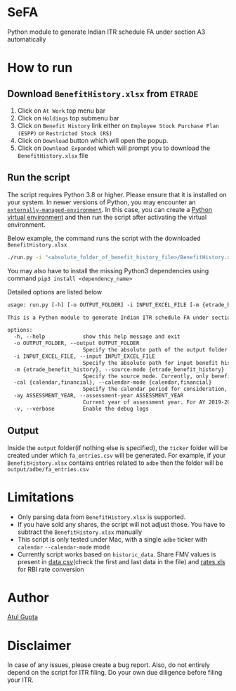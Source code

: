 # SeFA
Python module to generate Indian ITR schedule FA under section A3 automatically

# How to run
## Download `BenefitHistory.xlsx` from `ETRADE`
1. Click on `At Work` top menu bar
2. Click on `Holdings` top submenu bar
3. Click on `Benefit History` link either on `Employee Stock Purchase Plan (ESPP)` or `Restricted Stock (RS)`
4. Click on `Download` button which will open the popup.
5. Click on `Download Expanded` which will prompt you to download the `BenefitHistory.xlsx` file

## Run the script
The script requires Python 3.8 or higher. Please ensure that it is installed on your system. In newer versions of Python, you may encounter an [`externally-managed-environment`](https://peps.python.org/pep-0668/). In this case, you can create a [Python virtual environment](https://docs.python.org/3/library/venv.html#creating-virtual-environments) and then run the script after activating the virtual environment.

Below example, the command runs the script with the downloaded `BenefitHistory.xlsx`
```sh
./run.py -i "<absolute_folder_of_benefit_history_file>/BenefitHistory.xlsx" -ay 2023
```
You may also have to install the missing Python3 dependencies using command `pip3 install <dependency_name>`

Detailed options are listed below
```txt
usage: run.py [-h] [-o OUTPUT_FOLDER] -i INPUT_EXCEL_FILE [-m {etrade_benefit_history}] [-cal {calendar,financial}] -ay ASSESSMENT_YEAR [-v]

This is a Python module to generate Indian ITR schedule FA under section A3 automatically

options:
  -h, --help            show this help message and exit
  -o OUTPUT_FOLDER, --output OUTPUT_FOLDER
                        Specify the absolute path of the output folder for JSON data, default = <current_folder_path_of_the_script>
  -i INPUT_EXCEL_FILE, --input INPUT_EXCEL_FILE
                        Specify the absolute path for input benefit history(BenefitHistory.xlsx) Excel file
  -m {etrade_benefit_history}, --source-mode {etrade_benefit_history}
                        Specify the source mode. Currently, only benefit history from etrade is supported, default = etrade_benefit_history
  -cal {calendar,financial}, --calendar-mode {calendar,financial}
                        Specify the calendar period for consideration, default = calendar
  -ay ASSESSMENT_YEAR, --assessment-year ASSESSMENT_YEAR
                        Current year of assessment year. For AY 2019-2020, input will be 2019. Input will be of type integer
  -v, --verbose         Enable the debug logs
```

## Output
Inside the `output` folder(if nothing else is specified), the `ticker` folder will be created under which `fa_entries.csv` will be generated. For example, if your `BenefitHistory.xlsx`
contains entries related to `adbe` then the folder will be `output/adbe/fa_entries.csv`

# Limitations
- Only parsing data from `BenefitHistory.xlsx` is supported.
-  If you have sold any shares, the script will not adjust those. You have to subtract the `BenefitHistory.xlsx` manually
-  This script is only tested under Mac, with a single `adbe` ticker with `calendar` `--calendar-mode` mode
-  Currently script works based on `historic_data`. Share FMV values is  present in [data.csv][data csv file](check the first and last data in the file) and [rates.xls][SBI rates] for RBI rate conversion

# Author
[Atul Gupta](https://github.com/atulgpt)

# Disclaimer
In case of any issues, please create a bug report. Also, do not entirely depend on the script for ITR filing. Do your own due diligence before filing your ITR.


 [data csv file]: https://github.com/atulgpt/SeFA/blob/main/historic_data/shares/adbe/data.csv
 [SBI rates]: https://github.com/atulgpt/SeFA/blob/main/historic_data/rates/rbi/rates.xls